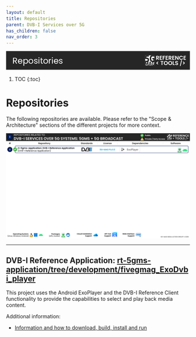 ```yaml
---
layout: default
title: Repositories
parent: DVB-I Services over 5G
has_children: false
nav_order: 3
---
```

<img src="../../assets/images/Banner_Repositories.png" /> 

1. TOC
{:toc}

# Repositories

The following repositories are available. Please refer to the "Scope & Architecture" sections of the different projects for more context.

<img src="../../assets/images/projects/dvb_repos.png">

---

## DVB-I Reference Application: [rt-5gms-application/tree/development/fivegmag_ExoDvbi_player](https://github.com/5G-MAG/rt-5gms-application/tree/development/fivegmag_ExoDvbi_player)
This project uses the Android ExoPlayer and the DVB-I Reference Client functionality to provide the capabilities to select and play back media content.

Additional information:
* [Information and how to download, build, install and run](https://github.com/5G-MAG/rt-5gms-application/tree/development/fivegmag_ExoDvbi_player#readme)
